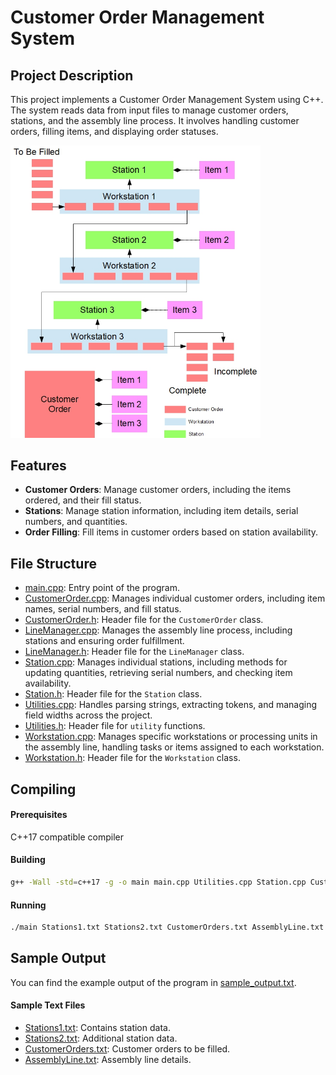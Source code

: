 # Customer Order Management System

## Project Description

This project implements a Customer Order Management System using C++. The system reads data from input files to manage customer orders, stations, and the assembly line process. It involves handling customer orders, filling items, and displaying order statuses.

<img src="./workstation.jpg" alt="Assembly Line Process" width="400"/>

## Features

- **Customer Orders**: Manage customer orders, including the items ordered, and their fill status.
- **Stations**: Manage station information, including item details, serial numbers, and quantities.
- **Order Filling**: Fill items in customer orders based on station availability.

## File Structure

- [main.cpp](main/main.cpp): Entry point of the program.
- [CustomerOrder.cpp](main/CustomerOrder.cpp): Manages individual customer orders, including item names, serial numbers, and fill status.
- [CustomerOrder.h](main/CustomerOrder.h): Header file for the `CustomerOrder` class.
- [LineManager.cpp](main/LineManager.cpp): Manages the assembly line process, including stations and ensuring order fulfillment.
- [LineManager.h](main/LineManager.h): Header file for the `LineManager` class.
- [Station.cpp](main/Station.cpp): Manages individual stations, including methods for updating quantities, retrieving serial numbers, and checking item availability.
- [Station.h](main/Station.h): Header file for the `Station` class.
- [Utilities.cpp](main/Utilities.cpp): Handles parsing strings, extracting tokens, and managing field widths across the project.
- [Utilities.h](main/Utilities.h): Header file for `utility` functions.
- [Workstation.cpp](main/Workstation.cpp): Manages specific workstations or processing units in the assembly line, handling tasks or items assigned to each workstation.
- [Workstation.h](main/Workstation.h): Header file for the `Workstation` class.

## Compiling

#### Prerequisites

C++17 compatible compiler

#### Building

```bash
g++ -Wall -std=c++17 -g -o main main.cpp Utilities.cpp Station.cpp CustomerOrder.cpp Workstation.cpp LineManager.cpp
```

#### Running

```bash
./main Stations1.txt Stations2.txt CustomerOrders.txt AssemblyLine.txt
```

## Sample Output

You can find the example output of the program in [sample_output.txt](main/./sample_output.txt).

#### Sample Text Files

- [Stations1.txt](main/Stations1.txt): Contains station data.
- [Stations2.txt](main/Stations2.txt): Additional station data.
- [CustomerOrders.txt](main/CustomerOrders.txt): Customer orders to be filled.
- [AssemblyLine.txt](main/AssemblyLine.txt): Assembly line details.
